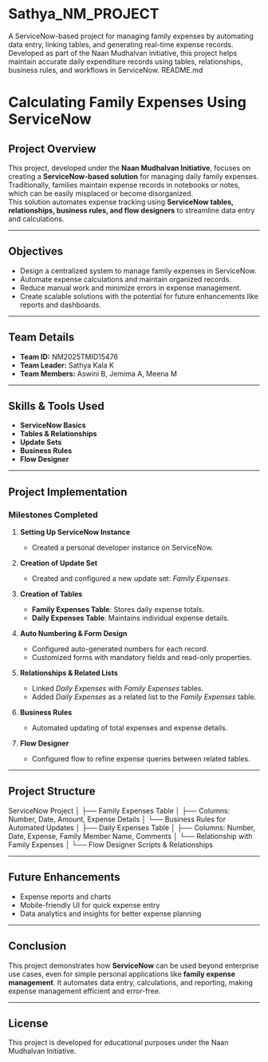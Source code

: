 # Sathya_NM_PROJECT
A ServiceNow-based project for managing family expenses by automating data entry, linking tables, and generating real-time expense records. Developed as part of the Naan Mudhalvan initiative, this project helps maintain accurate daily expenditure records using tables, relationships, business rules, and workflows in ServiceNow.
README.md

# Calculating Family Expenses Using ServiceNow

## Project Overview
This project, developed under the **Naan Mudhalvan Initiative**, focuses on creating a **ServiceNow-based solution** for managing daily family expenses. Traditionally, families maintain expense records in notebooks or notes, which can be easily misplaced or become disorganized.  
This solution automates expense tracking using **ServiceNow tables, relationships, business rules, and flow designers** to streamline data entry and calculations.

---

## Objectives
- Design a centralized system to manage family expenses in ServiceNow.
- Automate expense calculations and maintain organized records.
- Reduce manual work and minimize errors in expense management.
- Create scalable solutions with the potential for future enhancements like reports and dashboards.

---

## Team Details
- **Team ID:** NM2025TMID15476  
- **Team Leader:** Sathya Kala K  
- **Team Members:** Aswini B, Jemima A, Meena M  

---

## Skills & Tools Used
- **ServiceNow Basics**
- **Tables & Relationships**
- **Update Sets**
- **Business Rules**
- **Flow Designer**

---

## Project Implementation

### **Milestones Completed**
1. **Setting Up ServiceNow Instance**
   - Created a personal developer instance on ServiceNow.
   
2. **Creation of Update Set**
   - Created and configured a new update set: *Family Expenses*.

3. **Creation of Tables**
   - **Family Expenses Table**: Stores daily expense totals.
   - **Daily Expenses Table**: Maintains individual expense details.

4. **Auto Numbering & Form Design**
   - Configured auto-generated numbers for each record.
   - Customized forms with mandatory fields and read-only properties.

5. **Relationships & Related Lists**
   - Linked *Daily Expenses* with *Family Expenses* tables.
   - Added *Daily Expenses* as a related list to the *Family Expenses* table.

6. **Business Rules**
   - Automated updating of total expenses and expense details.

7. **Flow Designer**
   - Configured flow to refine expense queries between related tables.

---

## Project Structure

ServiceNow Project │ ├── Family Expenses Table │   ├── Columns: Number, Date, Amount, Expense Details │   └── Business Rules for Automated Updates │ ├── Daily Expenses Table │   ├── Columns: Number, Date, Expense, Family Member Name, Comments │   └── Relationship with Family Expenses │ └── Flow Designer Scripts & Relationships

---

## Future Enhancements
- Expense reports and charts  
- Mobile-friendly UI for quick expense entry  
- Data analytics and insights for better expense planning  

---

## Conclusion
This project demonstrates how **ServiceNow** can be used beyond enterprise use cases, even for simple personal applications like **family expense management**. It automates data entry, calculations, and reporting, making expense management efficient and error-free.

---

## License
This project is developed for educational purposes under the Naan Mudhalvan Initiative.

